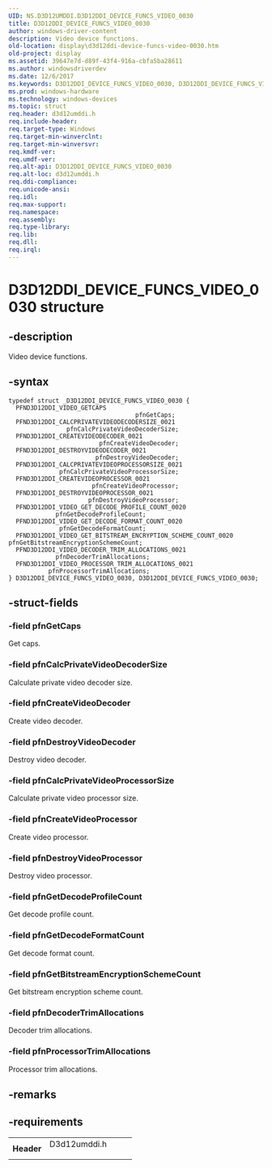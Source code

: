 ```yaml
---
UID: NS.D3D12UMDDI.D3D12DDI_DEVICE_FUNCS_VIDEO_0030
title: D3D12DDI_DEVICE_FUNCS_VIDEO_0030
author: windows-driver-content
description: Video device functions.
old-location: display\d3d12ddi-device-funcs-video-0030.htm
old-project: display
ms.assetid: 39647e7d-d89f-43f4-916a-cbfa5ba28611
ms.author: windowsdriverdev
ms.date: 12/6/2017
ms.keywords: D3D12DDI_DEVICE_FUNCS_VIDEO_0030, D3D12DDI_DEVICE_FUNCS_VIDEO_0030
ms.prod: windows-hardware
ms.technology: windows-devices
ms.topic: struct
req.header: d3d12umddi.h
req.include-header: 
req.target-type: Windows
req.target-min-winverclnt: 
req.target-min-winversvr: 
req.kmdf-ver: 
req.umdf-ver: 
req.alt-api: D3D12DDI_DEVICE_FUNCS_VIDEO_0030
req.alt-loc: d3d12umddi.h
req.ddi-compliance: 
req.unicode-ansi: 
req.idl: 
req.max-support: 
req.namespace: 
req.assembly: 
req.type-library: 
req.lib: 
req.dll: 
req.irql: 
---
```


# D3D12DDI_DEVICE_FUNCS_VIDEO_0030 structure



## -description
Video device functions.


## -syntax

````
typedef struct _D3D12DDI_DEVICE_FUNCS_VIDEO_0030 {
  PFND3D12DDI_VIDEO_GETCAPS                                     pfnGetCaps;
  PFND3D12DDI_CALCPRIVATEVIDEODECODERSIZE_0021                  pfnCalcPrivateVideoDecoderSize;
  PFND3D12DDI_CREATEVIDEODECODER_0021                           pfnCreateVideoDecoder;
  PFND3D12DDI_DESTROYVIDEODECODER_0021                          pfnDestroyVideoDecoder;
  PFND3D12DDI_CALCPRIVATEVIDEOPROCESSORSIZE_0021                pfnCalcPrivateVideoProcessorSize;
  PFND3D12DDI_CREATEVIDEOPROCESSOR_0021                         pfnCreateVideoProcessor;
  PFND3D12DDI_DESTROYVIDEOPROCESSOR_0021                        pfnDestroyVideoProcessor;
  PFND3D12DDI_VIDEO_GET_DECODE_PROFILE_COUNT_0020               pfnGetDecodeProfileCount;
  PFND3D12DDI_VIDEO_GET_DECODE_FORMAT_COUNT_0020                pfnGetDecodeFormatCount;
  PFND3D12DDI_VIDEO_GET_BITSTREAM_ENCRYPTION_SCHEME_COUNT_0020  pfnGetBitstreamEncryptionSchemeCount;
  PFND3D12DDI_VIDEO_DECODER_TRIM_ALLOCATIONS_0021               pfnDecoderTrimAllocations;
  PFND3D12DDI_VIDEO_PROCESSOR_TRIM_ALLOCATIONS_0021             pfnProcessorTrimAllocations;
} D3D12DDI_DEVICE_FUNCS_VIDEO_0030, D3D12DDI_DEVICE_FUNCS_VIDEO_0030;
````


## -struct-fields

### -field pfnGetCaps

Get caps.

### -field pfnCalcPrivateVideoDecoderSize

Calculate private video decoder size.

### -field pfnCreateVideoDecoder

Create video decoder.

### -field pfnDestroyVideoDecoder

Destroy video decoder.

### -field pfnCalcPrivateVideoProcessorSize

Calculate private video processor size.

### -field pfnCreateVideoProcessor

Create video processor.

### -field pfnDestroyVideoProcessor

Destroy video processor.

### -field pfnGetDecodeProfileCount

Get decode profile count.

### -field pfnGetDecodeFormatCount

Get decode format count.

### -field pfnGetBitstreamEncryptionSchemeCount

Get bitstream encryption scheme count.

### -field pfnDecoderTrimAllocations

Decoder trim allocations.

### -field pfnProcessorTrimAllocations

Processor trim allocations.

## -remarks


## -requirements
<table>
<tr>
<th width="30%">
Header
</th>
<td width="70%">
<dl>
<dt>D3d12umddi.h</dt>
</dl>
</td>
</tr>
</table>